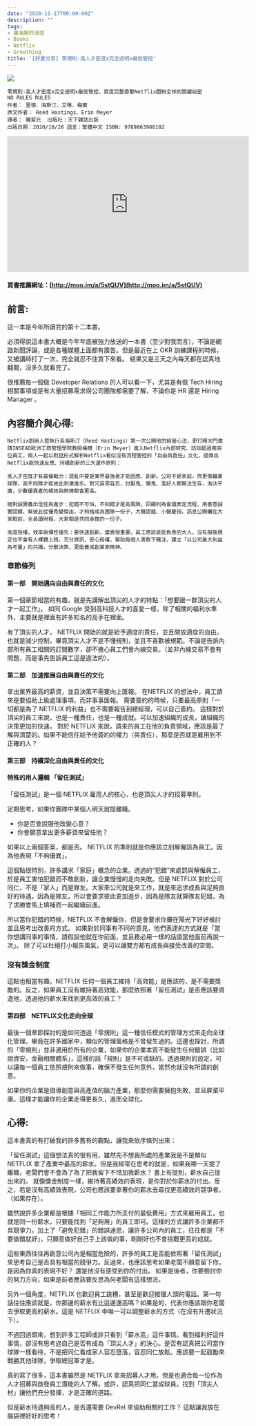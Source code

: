 ```yaml
---
date: "2020-11-17T00:00:00Z"
description: ""
tags:
- 書海裡的漫遊
- Books
- Netflix
- Growthing
title: '[好書分享] 零規則-高人才密度x完全透明x最低管控'
---
```


<div><a href="http://moo.im/a/5stQUV" title="零規則"><img src="https://cdn.readmoo.com/cover/ij/icnnpnf_210x315.jpg?v=0"></a></div>


```
零規則-高人才密度x完全透明x最低管控，首度完整直擊Netflix圈粉全球的關鍵祕密
NO RULES RULES
作者： 里德．海斯汀、艾琳．梅爾  
原文作者： Reed Hastings、Erin Meyer  
譯者： 韓絜光  出版社：天下雜誌出版 
出版日期：2020/10/28 語言：繁體中文 ISBN: 9789863986102
```

<iframe width="560" height="315" src="https://www.youtube.com/embed/yL4ruq6GDHY" frameborder="0" allow="accelerometer; autoplay; clipboard-write; encrypted-media; gyroscope; picture-in-picture" allowfullscreen></iframe>


#### 買書推薦網址：[http://moo.im/a/5stQUV](http://moo.im/a/5stQUV)

## 前言:

這一本是今年所讀完的第十二本書。 

必須得說這本書大概是今年年底被強力放送的一本書（至少對我而言），不論是網路新聞評論，或是各種媒體上面都有廣告。但是最近在上 OKR 訓練課程的時候，又被講師打了一次，完全就忍不住買下來看。 結果又是三天之內每天都在認真地翻閱，沒多久就看完了。

很推薦每一個做 Developer Relations 的人可以看一下，尤其是有做 Tech Hiring 相關事項或是有大量招募需求得公司團隊都需要了解，不論你是 HR 還是 Hiring Manager 。


## 內容簡介與心得:

```
Netflix創辦人暨執行長海斯汀（Reed Hastings）第一次公開他的經營心法，更打開大門邀請INSEAD歐洲工商管理學院教授梅爾（Erin Meyer）進入Netflix內部研究、訪談超過兩百位員工，兩人一起以對話形式解析Netflix看似沒有流程管控的「自由與責任」文化，提煉出Netflix能快速反應、持續創新的三大運作原則：

高人才密度才有最優戰力：混亂中要是業界最強者才能因應、創新。公司不是家庭，而更像職業球隊，高手同隊才能彼此刺激進步。對冗員零容忍，討厭鬼、懶鬼、濫好人都無法生存，淘汰平庸，少數優異者的績效與熱情都會更高。

絕對誠實養出信任與進步：犯錯不可怕，不知錯才是高風險。回饋列為會議表定流程，用善意誠實回饋、幫彼此從優秀變傑出，才夠格成為團隊一份子，大聲認錯、小聲慶祝。訊息公開曬在大家眼前，全員讀財報，大家都是共同承擔的一份子。

高度授權，效率與彈性優先：要快速創新，當責很重要。員工應該是能負責的大人，沒有服裝規定也不會有人裸體上班。充分資訊、安心授權，幫助每個人勇敢下賭注，建立「以公司最大利益為考量」的共識，分散決策，更能養成創業家精神。
```

### 章節條列

#### 第一部　開始邁向自由與責任的文化

第一個章節相當的有趣，就是先講解出頂尖的人才的特點：「想要跟一群頂尖的人才一起工作」。 如同 Google 受到高科技人才的喜愛一樣，除了相關的福利水準外，主要就是裡面有許多知名的高手在裡面。 

有了頂尖的人才， NETFLIX 開始的就是給予適度的責任，並且開放適度的自由。 也就是減少控制，畢竟頂尖人才不是不懂規則，並且不喜歡被規範。不論是告訴內部所有員工相關的訂閱數字，卻不擔心員工們會內線交易。（並非內線交易不會有問題，而是事先告訴員工這是違法的）。

#### 第二部　加速推展自由與責任的文化

拿出業界最高的薪資，並且決策不需要向上匯報。 在NETFLIX 的想法中，員工請來是要協助上級處理事項，而非事事匯報。 需要簽約的時候，只要最高原則「一切都是為了 NETFLIX 的利益」也不需要報告到總經理，可以自己簽約。 這樣對於頂尖的員工來說，也是一種責任，也是一種成就。可以加速組織的成長，讓組織的決策更加的快速。 對於 NETFLIX 來說，請來的員工在他的負責領域，應該是最了解與清楚的。如果不能信任給予他簽約的權力（與責任），那麼是否就是雇用到不正確的人？

#### 第三部　持續深化自由與責任的文化

#### 特殊的用人邏輯 「留任測試」

「留任測試」是一個 NETFLIX 雇用人的核心，也是頂尖人才的招募準則。

定期思考，如果你團隊中某個人明天就提離職。

- 你是否會說服他改變心意？
- 你會願意拿出更多薪資來留任他？

如果以上兩個答案，都是否。 NETFLIX 的準則就是你應該立刻解僱該為員工。因為他表現「不夠優異」。

這個點很特別，許多講求「家庭」概念的企業。透過的“犯錯”來處罰與解僱員工，於是員工害怕犯錯而不敢創新，讓企業慢慢的走向失敗。但是 NETFLIX 對於公司同仁，不是「家人」而是隊友。大家來公司就是來工作，就是來追求成長與足夠良好的待遇。因為是隊友，所以會要求彼此更加進步，因為是隊友就算隊友犯錯，為了求勝會馬上填補而一起繼續前進。

所以當你犯錯的時候，NETFLIX 不會解僱你，但是會要求你攤在陽光下好好檢討並且思考出改善的方式。 如果對於同事有不同的意見，他們表達的方式就是「當你想講同事的事情，請假設他就在你前面，並且務必用一樣的話語當他面前再說一次」。 除了可以杜絕打小報告風氣，更可以讓雙方都有成長與接受改善的空間。

### 沒有獎金制度

這點也相當有趣，NETFLIX 任何一個員工維持「高效能」是應該的，是不需要獎勵的。反之，如果員工沒有維持著高效能，那麼依照著「留任測試」是否應該要資遣他，透過他的薪水來找到更高效的員工？


#### 第四部　NETFLIX文化走向全球

最後一個章節探討的是如何透過「零規則」這一種信任模式的管理方式來走向全球化管理。畢竟在許多國家中，類似的管理風格是不曾發生過的。這邊也探討，所謂的「零規則」並非適用於所有的企業，如果你的企業本質不能發生任何錯誤（比如說資安，金融相關體系」，這樣的話「規則」是不可或缺的。透過規則的設定，可以讓每一個員工依照規則來做事，確保不發生任何意外，當然也就沒有所謂的創意。

如果你的企業是倡導創意與高產值的腦力產業，那麼你需要擁抱失敗，並且屏棄平庸。這樣才能讓你的企業走得更長久，進而全球化。



## 心得:

這本書真的有打破我的許多舊有的觀點，讓我來依序條列出來：

「留任測試」這個想法真的很有用，雖然先不想我所處的產業我是不是類似 NETFLIX 拿了產業中最高的薪水。但是我經常在思考的就是，如果我哪一天提了離職，老闆們會不會為了為了把我留下不惜加我薪水？ 書上有提到，薪水自己提出來的。  就像獎金制度一樣，維持著高績效的表現，是你對於你薪水的付出。反之，若是沒有高績效表現，公司也應該要拿著你的薪水去尋找更高績效的競爭者。（如果存在）。

雖然說許多企業都是根據「相同工作能力所支付的最低費用」方式來雇用員工。也就是同一份薪水，只要能找到「足夠用」的員工即可。這樣的方式讓許多企業都不具競爭力。加上了「避免犯錯」的錯誤迷思，讓許多公司內的員工，往往都是「不要做錯就好」，只願意做好自己手上該做的事，剛剛好也不會挑戰更高的成就。

這些東西往往再創意公司內是相當危險的，許多的員工是否能依照著「留任測試」來思考自己是否具有相當的競爭力。反過來，也應該思考如果老闆不願意留下你，是因為你真的表現不好？ 還是他沒有感受到你的付出。 如果是後者，你要檢討你的努力方向，如果是前者應該要反思為何老闆有這樣想法。

另外一個角度，NETFLIX 也歡迎員工跳槽，甚至是歡迎接獵人頭的電話。第一句話往往應該就是，你那邊的薪水有比這邊還高嗎？如果是的，代表你應該跟你老闆去爭取更高的薪水。這是 NETFLIX 中唯一可以調整薪水的方式（在沒有升遷狀況下）。



不過回過頭來，想到許多工程師或許只看到「薪水高」這件事情。看到福利好這件事情，卻沒有思考過自己是否有成為「頂尖人才」的決心。是否有認真把公司當作球隊一樣看待，不是把同仁看成家人容忍墮落，容忍同仁放鬆。應該要一起鼓勵來戰勝其他球隊，爭取總冠軍才是。

真的寫了很多，這本書雖然是 NETFLIX 拿來招募人才用。但是也適合每一位作為人才招募與啟發員工潛能的人了解。或許，認真把同仁當成球員。找到「頂尖人材」讓他們充分發揮，才是正確的道路。

但是薪水待遇夠高的人，是否還需要 DevRel 來協助相關的工作？ 這點讓我放在腦袋裡好好的思考！



